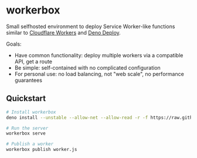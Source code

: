 # workerbox

Small selfhosted environment to deploy Service Worker-like functions similar to [Cloudflare Workers](https://workers.cloudflare.com/) and [Deno Deploy](https://deno.com/deploy).

Goals:

- Have common functionality: deploy multiple workers via a compatible API, get a route
- Be simple: self-contained with no complicated configuration
- For personal use: no load balancing, not "web scale", no performance guarantees

## Quickstart

```bash
# Install workerbox
deno install --unstable --allow-net --allow-read -r -f https://raw.githubusercontent.com/cschomburg/workerbox/master/workerbox.ts

# Run the server
workerbox serve

# Publish a worker
workerbox publish worker.js
```
